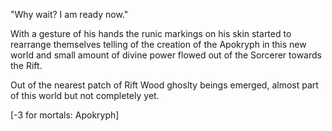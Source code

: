 "Why wait? I am ready now."

With a gesture of his hands the runic markings on his skin started to rearrange themselves telling of the creation of the Apokryph in this new world and small amount of divine power flowed out of the Sorcerer towards the Rift.

Out of the nearest patch of Rift Wood ghoslty beings emerged, almost part of this world but not completely yet.

[-3 for mortals: Apokryph]